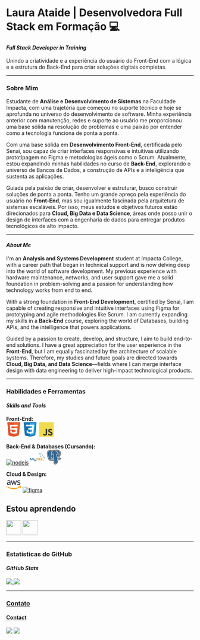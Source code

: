 # Laura Ataide | Desenvolvedora Full Stack em Formação 💻
#### *Full Stack Developer in Training*

Unindo a criatividade e a experiência do usuário do Front-End com a lógica e a estrutura do Back-End para criar soluções digitais completas.

---

### Sobre Mim
Estudante de **Análise e Desenvolvimento de Sistemas** na Faculdade Impacta, com uma trajetória que começou no suporte técnico e hoje se aprofunda no universo do desenvolvimento de software. Minha experiência anterior com manutenção, redes e suporte ao usuário me proporcionou uma base sólida na resolução de problemas e uma paixão por entender como a tecnologia funciona de ponta a ponta.

Com uma base sólida em **Desenvolvimento Front-End**, certificada pelo Senai, sou capaz de criar interfaces responsivas e intuitivas utilizando prototipagem no Figma e metodologias ágeis como o Scrum. Atualmente, estou expandindo minhas habilidades no curso de **Back-End**, explorando o universo de Bancos de Dados, a construção de APIs e a inteligência que sustenta as aplicações.

Guiada pela paixão de criar, desenvolver e estruturar, busco construir soluções de ponta a ponta. Tenho um grande apreço pela experiência do usuário no **Front-End**, mas sou igualmente fascinada pela arquitetura de sistemas escaláveis. Por isso, meus estudos e objetivos futuros estão direcionados para **Cloud, Big Data e Data Science**, áreas onde posso unir o design de interfaces com a engenharia de dados para entregar produtos tecnológicos de alto impacto.

---
#### *About Me*
I'm an **Analysis and Systems Development** student at Impacta College, with a career path that began in technical support and is now delving deep into the world of software development. My previous experience with hardware maintenance, networks, and user support gave me a solid foundation in problem-solving and a passion for understanding how technology works from end to end.

With a strong foundation in **Front-End Development**, certified by Senai, I am capable of creating responsive and intuitive interfaces using Figma for prototyping and agile methodologies like Scrum. I am currently expanding my skills in a **Back-End** course, exploring the world of Databases, building APIs, and the intelligence that powers applications.

Guided by a passion to create, develop, and structure, I aim to build end-to-end solutions. I have a great appreciation for the user experience in the **Front-End**, but I am equally fascinated by the architecture of scalable systems. Therefore, my studies and future goals are directed towards **Cloud, Big Data, and Data Science**—fields where I can merge interface design with data engineering to deliver high-impact technological products.

---
### Habilidades e Ferramentas
#### *Skills and Tools*

<p align="left">
  <strong>Front-End:</strong><br>
  <a href="https://developer.mozilla.org/en-US/docs/Web/HTML" target="_blank" rel="noreferrer"><img src="https://raw.githubusercontent.com/devicons/devicon/master/icons/html5/html5-original.svg" alt="html5" width="40" height="40"/></a>
  <a href="https://developer.mozilla.org/en-US/docs/Web/CSS" target="_blank" rel="noreferrer"><img src="https://raw.githubusercontent.com/devicons/devicon/master/icons/css3/css3-original.svg" alt="css3" width="40" height="40"/></a>
  <a href="https://developer.mozilla.org/en-US/docs/Web/JavaScript" target="_blank" rel="noreferrer"><img src="https://raw.githubusercontent.com/devicons/devicon/master/icons/javascript/javascript-original.svg" alt="javascript" width="40" height="40"/></a>
</p>
<p align="left">
  <strong>Back-End & Databases (Cursando):</strong><br>
  <a href="https://nodejs.org" target="_blank" rel="noreferrer"><img src="https://cdn.jsdelivr.net/gh/devicons/devicon@latest/icons/nodejs/nodejs-original-wordmark.svg" alt="nodejs" width="40" height="40"/></a>
  <a href="https://www.mysql.com/" target="_blank" rel="noreferrer"><img src="https://raw.githubusercontent.com/devicons/devicon/master/icons/mysql/mysql-original-wordmark.svg" alt="mysql" width="40" height="40"/></a>
  <a href="https://www.postgresql.org" target="_blank" rel="noreferrer"><img src="https://raw.githubusercontent.com/devicons/devicon/master/icons/postgresql/postgresql-original.svg" alt="postgresql" width="40" height="40"/></a>
</p>
<p align="left">
  <strong>Cloud & Design:</strong><br>
  <a href="https://aws.amazon.com" target="_blank" rel="noreferrer"><img src="https://raw.githubusercontent.com/devicons/devicon/master/icons/amazonwebservices/amazonwebservices-original-wordmark.svg" alt="aws" width="40" height="40"/></a>
  <a href="https://www.figma.com/" target="_blank" rel="noreferrer"><img src="https://www.vectorlogo.zone/logos/figma/figma-icon.svg" alt="figma" width="40" height="40"/></a>
</p>

## Estou aprendendo
<p align="left">
<a> <img loading="lazy" src="https://cdn.jsdelivr.net/gh/devicons/devicon/icons/java/java-original.svg" width="40" height="40"/> </a>
<a> <img loading="lazy" src="https://cdn.jsdelivr.net/gh/devicons/devicon/icons/linux/linux-original.svg" width="40" height="40"/> </a> 

---
### Estatísticas do GitHub
#### *GitHub Stats*
<div>
  <a href="https://github.com/lauraataide8">
  <img height="180px" src="https://github-readme-stats.vercel.app/api?username=lauraataide8&show_icons=true&theme=ayu-mirage&include_all_commits=true&count_private=true"/>
  <img height="180px" src="https://github-readme-stats.vercel.app/api/top-langs/?username=lauraataide8&layout=compact&langs_count=6&theme=ayu-mirage"/>
</div>

---

### Contato
#### Contact
<div>
  <a href="https://www.linkedin.com/in/lauraataide91/" target="_blank"><img src="https://img.shields.io/badge/LinkedIn-0077B5?style=for-the-badge&logo=linkedin&logoColor=white"></a>
  <a href="mailto:lauramartinsataide@gmail.com"><img src="https://img.shields.io/badge/Gmail-D14836?style=for-the-badge&logo=gmail&logoColor=white"></a>
</div>

